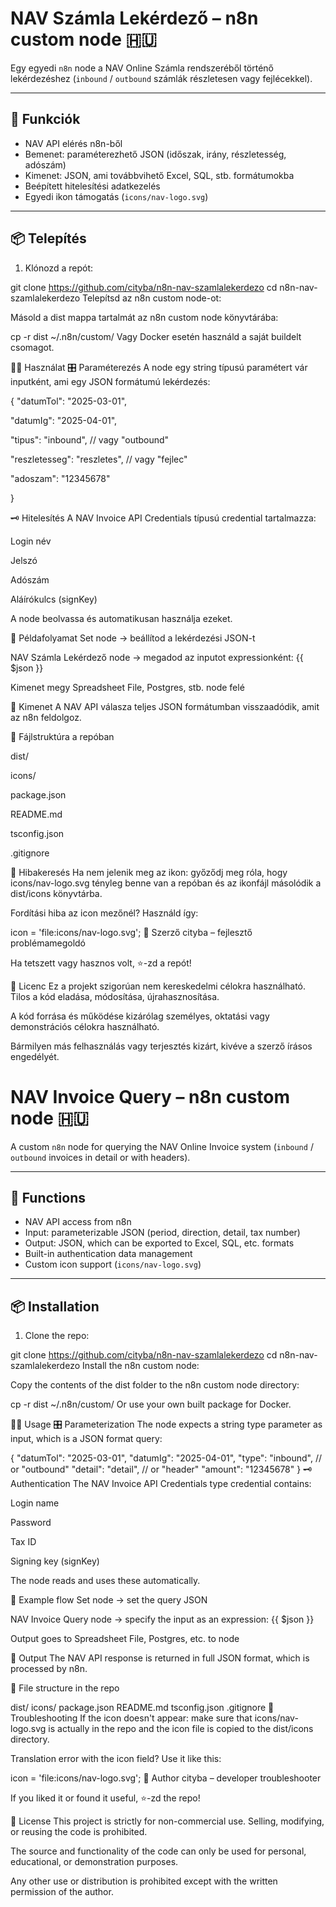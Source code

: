 # NAV Számla Lekérdező – n8n custom node 🇭🇺

Egy egyedi `n8n` node a NAV Online Számla rendszeréből történő lekérdezéshez (`inbound` / `outbound` számlák részletesen vagy fejlécekkel).

---

## 🧰 Funkciók

- NAV API elérés n8n-ből
- Bemenet: paraméterezhető JSON (időszak, irány, részletesség, adószám)
- Kimenet: JSON, ami továbbvihető Excel, SQL, stb. formátumokba
- Beépített hitelesítési adatkezelés
- Egyedi ikon támogatás (`icons/nav-logo.svg`)

---

## 📦 Telepítés

1. Klónozd a repót:


git clone https://github.com/cityba/n8n-nav-szamlalekerdezo
cd n8n-nav-szamlalekerdezo
Telepítsd az n8n custom node-ot:

Másold a dist mappa tartalmát az n8n custom node könyvtárába:

cp -r dist ~/.n8n/custom/
Vagy Docker esetén használd a saját buildelt csomagot.

🧑‍💻 Használat
🎛️ Paraméterezés
A node egy string típusú paramétert vár inputként, ami egy JSON formátumú lekérdezés:


{
  "datumTol": "2025-03-01",
  
  "datumIg": "2025-04-01",
  
  "tipus": "inbound",           // vagy "outbound"
  
  "reszletesseg": "reszletes",  // vagy "fejlec"
  
  "adoszam": "12345678"
  
}

🗝️ Hitelesítés
A NAV Invoice API Credentials típusú credential tartalmazza:

Login név

Jelszó

Adószám

Aláírókulcs (signKey)

A node beolvassa és automatikusan használja ezeket.

🧪 Példafolyamat
Set node → beállítod a lekérdezési JSON-t

NAV Számla Lekérdező node → megadod az inputot expressionként: {{ $json }}

Kimenet megy Spreadsheet File, Postgres, stb. node felé

🧾 Kimenet
A NAV API válasza teljes JSON formátumban visszaadódik, amit az n8n feldolgoz.

📁 Fájlstruktúra a repóban

dist/

icons/

package.json

README.md

tsconfig.json

.gitignore

🐞 Hibakeresés
Ha nem jelenik meg az ikon: győződj meg róla, hogy icons/nav-logo.svg tényleg benne van a repóban és az ikonfájl másolódik a dist/icons könyvtárba.

Fordítási hiba az icon mezőnél? Használd így:


icon = 'file:icons/nav-logo.svg';
👤 Szerző
cityba – fejlesztő problémamegoldó

Ha tetszett vagy hasznos volt, ⭐️-zd a repót!

📜 Licenc
Ez a projekt szigorúan nem kereskedelmi célokra használható. Tilos a kód eladása, módosítása, újrahasznosítása.

A kód forrása és működése kizárólag személyes, oktatási vagy demonstrációs célokra használható.

Bármilyen más felhasználás vagy terjesztés kizárt, kivéve a szerző írásos engedélyét.
 

# NAV Invoice Query – n8n custom node 🇭🇺

A custom `n8n` node for querying the NAV Online Invoice system (`inbound` / `outbound` invoices in detail or with headers).

---

## 🧰 Functions

- NAV API access from n8n
- Input: parameterizable JSON (period, direction, detail, tax number)
- Output: JSON, which can be exported to Excel, SQL, etc. formats
- Built-in authentication data management
- Custom icon support (`icons/nav-logo.svg`)

---

## 📦 Installation

1. Clone the repo:

git clone https://github.com/cityba/n8n-nav-szamlalekerdezo
cd n8n-nav-szamlalekerdezo
Install the n8n custom node:

Copy the contents of the dist folder to the n8n custom node directory:

cp -r dist ~/.n8n/custom/
Or use your own built package for Docker.

🧑‍💻 Usage
🎛️ Parameterization
The node expects a string type parameter as input, which is a JSON format query:

{
"datumTol": "2025-03-01",
"datumIg": "2025-04-01",
"type": "inbound", // or "outbound"
"detail": "detail", // or "header"
"amount": "12345678"
}
🗝️ Authentication
The NAV Invoice API Credentials type credential contains:

Login name

Password

Tax ID

Signing key (signKey)

The node reads and uses these automatically.

🧪 Example flow
Set node → set the query JSON

NAV Invoice Query node → specify the input as an expression: {{ $json }}

Output goes to Spreadsheet File, Postgres, etc. to node

🧾 Output
The NAV API response is returned in full JSON format, which is processed by n8n.

📁 File structure in the repo

dist/
icons/
package.json
README.md
tsconfig.json
.gitignore
🐞 Troubleshooting
If the icon doesn't appear: make sure that icons/nav-logo.svg is actually in the repo and the icon file is copied to the dist/icons directory.

Translation error with the icon field? Use it like this:

icon = 'file:icons/nav-logo.svg';
👤 Author
cityba – developer troubleshooter

If you liked it or found it useful, ⭐️-zd the repo!

📜 License
This project is strictly for non-commercial use. Selling, modifying, or reusing the code is prohibited.

The source and functionality of the code can only be used for personal, educational, or demonstration purposes.

Any other use or distribution is prohibited except with the written permission of the author.
